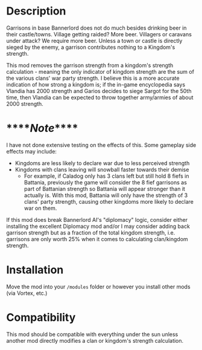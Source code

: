 # Description

Garrisons in base Bannerlord does not do much besides drinking beer in their castle/towns. Village getting raided? More beer. Villagers or caravans under attack? We require more beer. Unless a town or castle is directly sieged by the enemy, a garrison contributes nothing to a Kingdom's strength. 

This mod removes the garrison strength from a kingdom's strength calculation - meaning the only indicator of kingdom strength are the sum of the various clans' war party strength. I believe this is a more accurate indication of how strong a kingdom is; if the in-game encyclopedia says Vlandia has 2000 strength and Garios decides to siege Sargot for the 50th time, then Vlandia can be expected to throw together army/armies of about 2000 strength. 

# \*\*\*\****Note***\*\*\*\*
I have not done extensive testing on the effects of this. Some gameplay side effects may include:
* Kingdoms are less likely to declare war due to less perceived strength
* Kingdoms with clans leaving will snowball faster towards their demise
	* For example, if Caladog only has 3 clans left but still hold 8 fiefs in Battania, previously the game will consider the 8 fief garrisons as part of Battanian strength so Battania will appear stronger than it actually is. With this mod, Battania will only have the strength of 3 clans' party strength, causing other kingdoms more likely to declare war on them. 

If this mod does break Bannerlord AI's "diplomacy" logic, consider either installing the excellent Diplomacy mod and/or I may consider adding back garrison strength but as a fraction of the total kingdom strength, i.e. garrisons are only worth 25% when it comes to calculating clan/kingdom strength. 

# Installation

Move the mod into your `/modules` folder or however you install other mods (via Vortex, etc.)

# Compatibility

This mod should be compatible with everything under the sun unless another mod directly modifies a clan or kingdom's strength calculation. 
